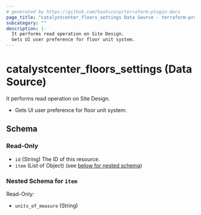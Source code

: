 ```yaml
---
# generated by https://github.com/hashicorp/terraform-plugin-docs
page_title: "catalystcenter_floors_settings Data Source - terraform-provider-catalystcenter"
subcategory: ""
description: |-
  It performs read operation on Site Design.
  Gets UI user preference for floor unit system.
---
```


# catalystcenter_floors_settings (Data Source)

It performs read operation on Site Design.

- Gets UI user preference for floor unit system.



<!-- schema generated by tfplugindocs -->
## Schema

### Read-Only

- `id` (String) The ID of this resource.
- `item` (List of Object) (see [below for nested schema](#nestedatt--item))

<a id="nestedatt--item"></a>
### Nested Schema for `item`

Read-Only:

- `units_of_measure` (String)
